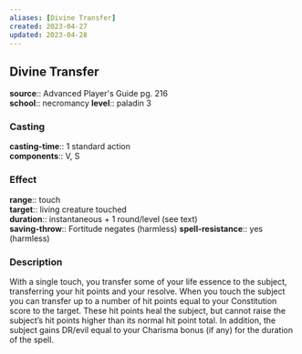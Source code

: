 ```yaml
---
aliases: [Divine Transfer]
created: 2023-04-27
updated: 2023-04-28
---
```


## Divine Transfer

**source**:: Advanced Player's Guide pg. 216  
**school**:: necromancy
**level**:: paladin 3

### Casting

**casting-time**:: 1 standard action  
**components**:: V, S

### Effect

**range**:: touch  
**target**:: living creature touched  
**duration**:: instantaneous + 1 round/level (see text)  
**saving-throw**:: Fortitude negates (harmless)
**spell-resistance**:: yes (harmless)

### Description

With a single touch, you transfer some of your life essence to the subject, transferring your hit points and your resolve. When you touch the subject you can transfer up to a number of hit points equal to your Constitution score to the target. These hit points heal the subject, but cannot raise the subject’s hit points higher than its normal hit point total. In addition, the subject gains DR/evil equal to your Charisma bonus (if any) for the duration of the spell.
